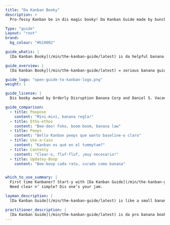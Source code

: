 ```yaml
---
title: "Da Kanban Booky"
description: >
  Pro-fessy Kanban be in dis magic booky! Da Kanban Guide made by bunch o’ clever banana heads. Dis guidey grow-grow with halp from da Kanban tribe. We go promisey to keep da community nice-nice for all banana types! And it free! FREE!! 🎉

Type: "guide"
Layout: "root"
brand:
  bg_colour: "#b10002"

guide_whatis: |
  [Da Kanban Booky](/min/the-kanban-guide/latest) is da helpful banana book for Kanban in brainy worky stuff. It got da big ideas, da numbery bits, and da blah-blah to run da Kanban machines good good.

guide_overview: |
  [Da Kanban Booky](/min/the-kanban-guide/latest) = serious banana guide for serious Kanban teams. 🍌📘

guide_logo: "open-guide-to-kanban-logo.png"
weight: 1

guide_license: |
  Dis booky owned by Orderly Disruption Banana Corp and Daniel S. Vacanti Banana Inc., under da Creative Commons Happy License 4.0 International (Share bananas nicely).

guide_comparison:
  - title: Poopose
    content: "Mini-mini, banana regla!"
  - title: Etho-ethos
    content: "Bee-doo! Foko, boom-boom, banana law"
  - title: Peeps
    content: "Bello Kanban peeps que wanto baseline-o claro"
  - title: Use-a-Caso
    content: "Kanban es qué en el tummytum?"
  - title: Contenty
    content: "Clear-o, fluf-fluf, ¡muy necesario!"
  - title: Updatey-Boop
    content: "Bee-boop cada rato, curado como banana"


which_to_use_summary: |
  First time Kanbaner? Start-y with [Da Kanban Guide](/min/the-kanban-guide/latest).  
  Need clear n’ simple? Dis one’s your jam.

layman_description: |
  [Da Kanban Guide](/min/the-kanban-guide/latest) is like a small banana manual for makin’ da worky go smooth. Helps teams see stuff, no multi-tasky, and ship ship ship. Just da good bits, no brain hurt.

practitioner_description: |
  [Da Kanban Guide](/min/the-kanban-guide/latest) is da pro banana booky. Say how to flow da value like a river of pudding. Got da 3 big things: see da work, manage da work, fix da work. All clean, all shiny. If you need clear, stable, no-headache Kanban, dis da one.
---
```

